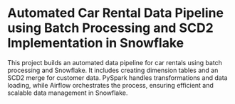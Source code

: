 # Automated Car Rental Data Pipeline using Batch Processing and SCD2 Implementation in Snowflake
This project builds an automated data pipeline for car rentals using batch processing and Snowflake. It includes creating dimension tables and an SCD2 merge for customer data. PySpark handles transformations and data loading, while Airflow orchestrates the process, ensuring efficient and scalable data management in Snowflake.
